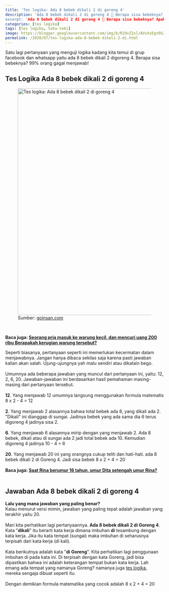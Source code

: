 ```yaml
---
title: 'Tes logika: Ada 8 bebek dikali 2 di goreng 4'
description: 'Ada 8 bebek dikali 2 di goreng 4 🦆 Berapa sisa bebeknya? Apakah kalian bisa menemukan jawaban tes logika atau teka-teki ini? Simak pembahasannya!"
excerpt: 'Ada 8 bebek dikali 2 di goreng 4 🦆 Berapa sisa bebeknya? Apakah kalian bisa menemukan jawaban tes logika atau teka-teki ini? Simak pembahasannya!'
categories: [tes logika]
tags: [tes logika, teka-teki]
image: https://blogger.googleusercontent.com/img/b/R29vZ2xl/AVvXsEgt0SzyrW81zf5HrrTAL3j5RnRA2yAguQpMtjWHimyOcaVw5TiykVngso1fkJoNOt9Zdn0mPV-QQ_LDy_C1uk0kC0KxbwGi7SNqPwQQTO5Bev45FOyByuTup2JGulovvypjI0GXctrkmrY/h169-w300-rw/ada+8+bebebk-min%25281%2529.PNG
permalink: /2020/07/tes-logika-ada-8-bebek-dikali-2-di.html
---
```

<p style="text-align: left;">Satu lagi pertanyaan yang menguji logika kadang kita temui di grup facebook dan whatsapp yaitu ada 8 bebek dikali 2 digoreng 4. Berapa sisa bebeknya? 99% orang gagal menjawab!</p><h2 style="text-align: left;">Tes Logika Ada 8 bebek dikali 2 di goreng 4</h2><div>
<figure>
<img alt="Tes logika: Ada 8 bebek dikali 2 di goreng 4" height="720" src="https://blogger.googleusercontent.com/img/b/R29vZ2xl/AVvXsEgt0SzyrW81zf5HrrTAL3j5RnRA2yAguQpMtjWHimyOcaVw5TiykVngso1fkJoNOt9Zdn0mPV-QQ_LDy_C1uk0kC0KxbwGi7SNqPwQQTO5Bev45FOyByuTup2JGulovvypjI0GXctrkmrY/s1600-rw/ada+8+bebebk-min%25281%2529.PNG" title="Tes logika: Ada 8 bebek dikali 2 di goreng 4" width="1280" /><figcaption>Sumber: <a href="https://cse.google.lt/url?sa=i&amp;url=https%3A%2F%2Fwww.goinsan.com%2F" target="_blank">goinsan.com</a></figcaption></figure>
<br />
<p><b>Baca juga: <a href="https://supnewz.blogspot.com/2019/01/seorang-pria-masuk-ke-warung-kecil-dan.html">Seorang pria masuk ke warung kecil, dan mencuri uang 200 ribu Berapakah kerugian warung tersebut?</a> </b></p><p>Seperti biasanya, pertanyaan seperti ini memerlukan kecermatan dalam menjawabnya. Jangan hanya dibaca sekilas saja karena pasti jawaban kalian akan salah. Ujung-ujungnya yah malu sendiri atau dikatain bego.<br />
<br />
Umumnya ada beberapa jawaban yang muncul dari pertanyaan ini, yaitu: 12, 2, 6, 20. Jawaban-jawaban ini berdasarkan hasil pemahaman masing-masing dari pertanyaan tersebut.<br />
<br />
<b>12</b>. Yang menjawab 12 umumnya langsung menggunakan formula matematis 8 x 2 - 4 = 12<br />
<br />
<b>2</b>. Yang menjawab 2 alasannya bahwa total bebek ada 8, yang dikali ada 2. "Dikali" ini dianggap di sungai. Jadinya bebek yang ada sama dia 6 terus digoreng 4 jadinya sisa 2.<br />
<br />
<b>6</b>. Yang menjawab 6 alasannya mirip dengan yang menjawab 2. Ada 8 bebek, dikali atau di sungai ada 2 jadi total bebek ada 10. Kemudian digoreng 4 jadinya 10 - 4 = 6<br />
<br />
<b>20</b>. Yang menjawab 20 ini yang orangnya cukup teliti dan hati-hati. ada 8 bebek dikali 2 di Goreng 4. Jadi sisa bebek 8 x 2 + 4 = 20<br />
<br />
<b>Baca juga: <a href="https://supnewz.blogspot.com/2020/07/saat-rina-berumur-16-tahun-umur-dita.html" target="_blank">Saat Rina berumur 16 tahun, umur Dita setengah umur Rina?</a></b><br /><br />
</p><h2 style="text-align: left;">Jawaban Ada 8 bebek dikali 2 di goreng 4</h2><p></p><p><b>Lalu yang mana jawaban yang paling benar?</b><br />
Kalau menurut versi mimin, jawaban yang paling tepat adalah jawaban yang terakhir yaitu 20.<br />
<br />
Mari kita perhatikan lagi pertanyaannya. <b>Ada 8 bebek dikali 2 di Goreng 4</b>. Kata "<b>dikali</b>" itu berarti kata kerja dimana imbuhan <b>di</b> tesambung dengan kata kerja. Jika itu kata tempat (sungai) maka imbuhan di seharusnya terpisah dari kata kerja (di kali).<br />
<br />
Kata berikutnya adalah kata "<b>di Goreng</b>". Kita perhatikan lagi penggunaan imbuhan di pada kata ini. Di terpisah dengan kata Goreng, jadi bisa dipastikan bahwa ini adalah keterangan tempat bukan kata kerja. Lah emang ada tempat yang namanya Goreng? namanya juga <a href="https://supnewz.blogspot.com/search/label/tes%20logika?&amp;max-results=10" target="_blank">tes logika</a>, mereka sengaja dibuat seperti itu.<br />
<br />
Dengan demikian formula matematika yang cocok adalah 8 x 2 + 4 = 20</p></div>
